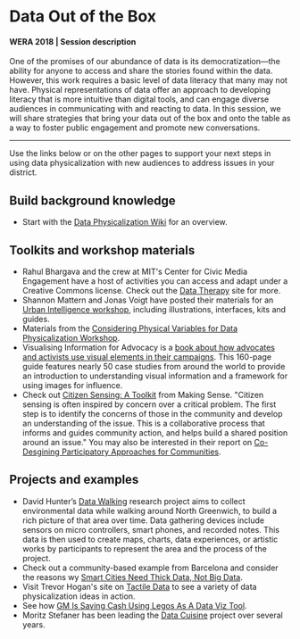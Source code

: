 # Data Out of the Box
#### WERA 2018 | Session description
One of the promises of our abundance of data is its democratization—the ability for anyone to access and share the stories found within the data. However, this work requires a basic level of data literacy that many may not have. Physical representations of data offer an approach to developing literacy that is more intuitive than digital tools, and can engage diverse audiences in communicating with and reacting to data. In this session, we will share strategies that bring your data out of the box and onto the table as a way to foster public engagement and promote new conversations.

---
Use the links below or on the other pages to support your next steps in using data physicalization with new audiences to address issues in your district.

## Build background knowledge
* Start with the [Data Physicalization Wiki](http://dataphys.org/wiki/Data_Physicalization) for an overview.

## Toolkits and workshop materials
* Rahul Bhargava and the crew at MIT's Center for Civic Media Engagement have a host of activities you can access and adapt under a Creative Commons license. Check out the [Data Therapy](https://datatherapy.org/about/) site for more.
* Shannon Mattern and Jonas Voigt have posted their materials for an [Urban Intelligence workshop](http://www.wordsinspace.net/urbanintel/spring2018/portfolio/march-14-observing-operationalizing-spatial-intelligences-ii-illustrations-interfaces-kits-guides/), including illustrations, interfaces, kits and guides. 
* Materials from the [Considering Physical Variables for Data Physicalization Workshop](https://data-physicalisation.github.io/).
* Visualising Information for Advocacy is a [book about how advocates and activists use visual elements in their campaigns](https://visualisingadvocacy.org/). This 160-page guide features nearly 50 case studies from around the world to provide an introduction to understanding visual information and a framework for using images for influence.
* Check out [Citizen Sensing: A Toolkit](https://making-sense.eu/wp-content/uploads/2018/01/Citizen-Sensing-A-Toolkit.pdf) from Making Sense. "Citizen sensing is often inspired by concern over a critical problem. The first step is to identify the concerns of those in the community and develop an understanding of the issue. This is a collaborative process that informs and guides community action, and helps build a shared position around an issue." You may also be interested in their report on [Co-Desgining Participatory Approaches for Communities](http://publications.jrc.ec.europa.eu/repository/bitstream/JRC110752/jrc110752_makingsense_d42_co-designingparticipatoryapproachesforcommunities.pdf).

## Projects and examples
* David Hunter’s [Data Walking](http://www.corruptedfiles.org.uk/portfolio/data-walking/) research project aims to collect environmental data while walking around North Greenwich, to build a rich picture of that area over time. Data gathering devices include sensors on micro controllers, smart phones, and recorded notes. This data is then used to create maps, charts, data experiences, or artistic works by participants to represent the area and the process of the project.
* Check out a community-based example from Barcelona and consider the reasons wy [Smart Cities Need Thick Data, Not Big Data](https://www.researchgate.net/profile/Adrian_Smith15/publication/326849902_Smart_cities_need_thick_data_not_big_data/links/5b8651bd92851c1e12390bb0/Smart-cities-need-thick-data-not-big-data.pdf?origin=publication_detail). 
* Visit Trevor Hogan's site on [Tactile Data](http://tactiledata.net/) to see a variety of data physicalization ideas in action.
* See how [GM Is Saving Cash Using Legos As A Data Viz Tool](https://www.fastcompany.com/1669468/how-gm-is-saving-cash-using-legos-as-a-data-viz-tool).
* Moritz Stefaner has been leading the [Data Cuisine](http://data-cuisine.net/) project over several years. 
